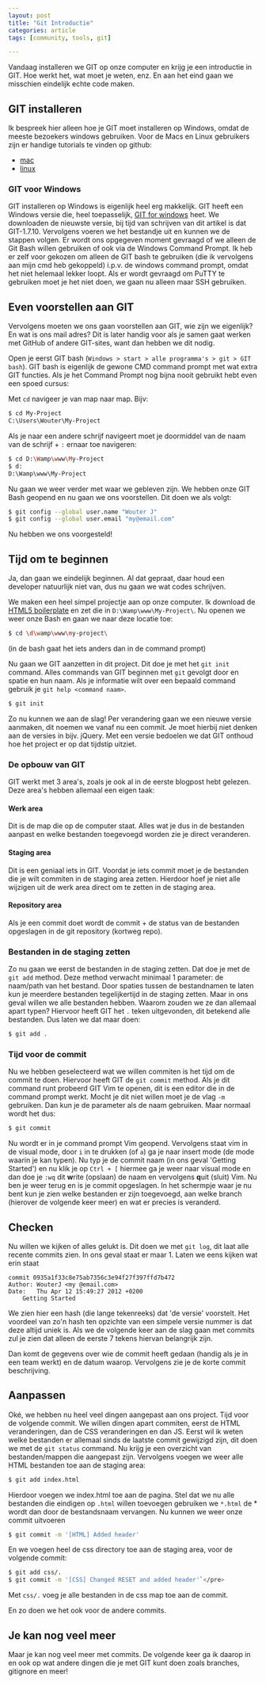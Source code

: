 ```yaml
---
layout: post
title: "Git Introductie"
categories: article
tags: [community, tools, git]

---
```

Vandaag installeren we GIT op onze computer en krijg je een introductie in GIT.
Hoe werkt het, wat moet je weten, enz. En aan het eind gaan we misschien
eindelijk echte code maken.

## GIT installeren

Ik bespreek hier alleen hoe je GIT moet installeren op Windows, omdat de
meeste bezoekers windows gebruiken. Voor de Macs en Linux gebruikers zijn er
handige tutorials te vinden op github:

 - [mac](http://help.github.com/mac-set-up-git/)
 - [linux](http://help.github.com/linux-set-up-git/)

### GIT voor Windows

GIT installeren op Windows is eigenlijk heel erg makkelijk. GIT heeft een
Windows versie die, heel toepasselijk, [GIT for windows](http://msysgit.github.com/)
heet. We downloaden de nieuwste versie, bij tijd van schrijven van dit artikel
is dat GIT-1.7.10.  Vervolgens voeren we het bestandje uit en kunnen we de
stappen volgen. Er wordt ons opgegeven moment gevraagd of we alleen de Git
Bash willen gebruiken of ook via de Windows Command Prompt. Ik heb er zelf
voor gekozen om alleen de GIT bash te gebruiken (die ik vervolgens aan mijn
cmd heb gekoppeld) i.p.v. de windows command prompt, omdat het niet helemaal
lekker loopt. Als er wordt gevraagd om PuTTY te gebruiken moet je het niet
doen, we gaan nu alleen maar SSH gebruiken.

## Even voorstellen aan GIT

Vervolgens moeten we ons gaan voorstellen aan GIT, wie zijn we eigenlijk? En
wat is ons mail adres? Dit is later handig voor als je samen gaat werken met
GitHub of andere GIT-sites, want dan hebben we dit nodig.

Open je eerst GIT bash (`Windows > start > alle programma's > git > GIT
bash`). GIT bash is eigenlijk de gewone CMD command prompt met wat extra
GIT functies. Als je het Command Prompt nog bijna nooit gebruikt hebt even een
spoed cursus:

Met `cd` navigeer je van map naar map. Bijv:

```bash
$ cd My-Project
C:\Users\Wouter\My-Project
```

Als je naar een andere schrijf navigeert moet je doormiddel van de naam van de
schrijf + `:` ernaar toe navigeren:

```bash
$ cd D:\Wamp\www\My-Project
$ d:
D:\Wamp\www\My-Project
```

Nu gaan we weer verder met waar we gebleven zijn. We hebben onze GIT Bash
geopend en nu gaan we ons voorstellen. Dit doen we als volgt:

```bash
$ git config --global user.name "Wouter J"
$ git config --global user.email "my@email.com"
```

Nu hebben we ons voorgesteld!

## Tijd om te beginnen

Ja, dan gaan we eindelijk beginnen. Al dat gepraat, daar houd een developer
natuurlijk niet van, dus nu gaan we wat codes schrijven.

We maken een heel simpel projectje aan op onze computer. Ik download de
[HTML5 boilerplate](http://html5boilerplate.com/) en zet die in
`D:\Wamp\www\My-Project\`. Nu openen we weer onze Bash en gaan we naar deze
locatie toe:

```bash
$ cd \d\wamp\www\my-project\
```

(in de bash gaat het iets anders dan in de command prompt)

Nu gaan we GIT aanzetten in dit project. Dit doe je met het `git init`
command. Alles commands van GIT beginnen met `git` gevolgt door en spatie en
hun naam. Als je informatie wilt over een bepaald command gebruik je `git help
<command naam>`.

```bash
$ git init
```

Zo nu kunnen we aan de slag! Per verandering gaan we een nieuwe versie
aanmaken, dit noemen we vanaf nu een commit. Je moet hierbij niet denken aan
de versies in bijv. jQuery. Met een versie bedoelen we dat GIT onthoud hoe het
project er op dat tijdstip uitziet.

### De opbouw van GIT

GIT werkt met 3 area's, zoals je ook al in de eerste blogpost hebt gelezen.
Deze area's hebben allemaal een eigen taak:

#### Werk area

Dit is de map die op de computer staat. Alles wat je dus in de bestanden
aanpast en welke bestanden toegevoegd worden zie je direct veranderen.

#### Staging area

Dit is een geniaal iets in GIT. Voordat je iets commit moet je de bestanden
die je wilt commiten in de staging area zetten. Hierdoor hoef je niet alle
wijzigen uit de werk area direct om te zetten in de staging area.

#### Repository area

Als je een commit doet wordt de commit + de status van de bestanden opgeslagen
in de git repository (kortweg repo).

### Bestanden in de staging zetten

Zo nu gaan we eerst de bestanden in de staging zetten. Dat doe je met de `git
add` method. Deze method verwacht minimaal 1 parameter: de naam/path van het
bestand. Door spaties tussen de bestandnamen te laten kun je meerdere
bestanden tegelijkertijd in de staging zetten.  Maar in ons geval willen we
alle bestanden hebben. Waarom zouden we ze dan allemaal apart typen? Hiervoor
heeft GIT het `.` teken uitgevonden, dit betekend alle bestanden. Dus laten we
dat maar doen:

```bash
$ git add .
```

### Tijd voor de commit

Nu we hebben geselecteerd wat we willen commiten is het tijd om de commit te
doen. Hiervoor heeft GIT de `git commit` method. Als je dit command runt
probeerd GIT Vim te openen, dit is een editor die in de command prompt werkt.
Mocht je dit niet willen moet je de vlag `-m` gebruiken. Dan kun je de
parameter als de naam gebruiken. Maar normaal wordt het dus:

```bash
$ git commit
```

Nu wordt er in je command prompt Vim geopend. Vervolgens staat vim in de
visual mode, door `i` in te drukken (of `a`) ga je naar insert mode (de mode
waarin je kan typen). Nu typ je de commit naam (in ons geval 'Getting
Started') en nu klik je op `Ctrl + [` hiermee ga je weer naar visual mode en
dan doe je `:wq` dit <strong>w</strong>rite (opslaan) de naam en vervolgens
<strong>q</strong>uit (sluit) Vim. Nu ben je weer terug en is je commit
opgeslagen. In het schermpje waar je nu bent kun je zien welke bestanden er
zijn toegevoegd, aan welke branch (hierover de volgende keer meer) en wat er
precies is veranderd.

## Checken

Nu willen we kijken of alles gelukt is. Dit doen we met `git log`, dit laat
alle recente commits zien. In ons geval staat er maar 1. Laten we eens kijken
wat erin staat

```none
commit 0935a1f33c8e75ab7356c3e94f27f397ffd7b472
Author: WouterJ <my @email.com>
Date:   Thu Apr 12 15:49:27 2012 +0200
    Getting Started
```

We zien hier een hash (die lange tekenreeks) dat 'de versie' voorstelt. Het
voordeel van zo'n hash ten opzichte van een simpele versie nummer is dat deze
altijd uniek is. Als we de volgende keer aan de slag gaan met commits zul je
zien dat alleen de eerste 7 tekens hiervan belangrijk zijn.

Dan komt de gegevens over wie de commit heeft gedaan (handig als je in een
team werkt) en de datum waarop. Vervolgens zie je de korte commit
beschrijving.

## Aanpassen

Oké, we hebben nu heel veel dingen aangepast aan ons project. Tijd voor de
volgende commit. We willen dingen apart commiten, eerst de HTML veranderingen,
dan de CSS veranderingen en dan JS. Eerst wil ik weten welke bestanden er
allemaal sinds de laatste commit gewijzigd zijn, dit doen we met de `git
status` command. Nu krijg je een overzicht van bestanden/mappen die aangepast
zijn. Vervolgens voegen we weer alle HTML bestanden toe aan de staging area:

```bash
$ git add index.html
```

Hierdoor voegen we index.html toe aan de pagina. Stel dat we nu alle bestanden
die eindigen op `.html` willen toevoegen gebruiken we `*.html` de * wordt dan
door de bestandsnaam vervangen. Nu kunnen we weer onze commit uitvoeren

```bash
$ git commit -m '[HTML] Added header'
```

En we voegen heel de css directory toe aan de staging area, voor de volgende commit:

```bash
$ git add css/.
$ git commit -m '[CSS] Changed RESET and added header'`</pre>
```

Met `css/.` voeg je alle bestanden in de css map toe aan de commit.

En zo doen we het ook voor de andere commits.

## Je kan nog veel meer

Maar je kan nog veel meer met commits. De volgende keer ga ik daarop in en ook
op wat andere dingen die je met GIT kunt doen zoals branches, gitignore en
meer!

